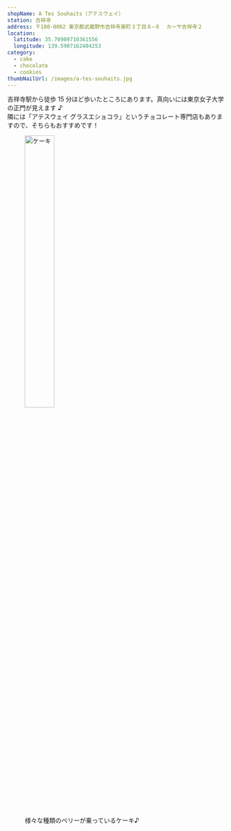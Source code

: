```yaml
---
shopName: A Tes Souhaits（アテスウェイ）
station: 吉祥寺
address: 〒180-0002 東京都武蔵野市吉祥寺東町３丁目８−８  カーサ吉祥寺２
location:
  latitude: 35.70909710361556
  longitude: 139.5907162404253
category:
  - cake
  - chocolate
  - cookies
thumbNailUrl: /images/a-tes-souhaits.jpg
---
```


吉祥寺駅から徒歩 15 分ほど歩いたところにあります。真向いには東京女子大学の正門が見えます ♪  
隣には「アテスウェイ グラスエショコラ」というチョコレート専門店もありますので、そちらもおすすめです！

<figure>
  <img width="40%" src="/images/a-tes-souhaits.jpg" alt="ケーキ" />
  <figcaption>様々な種類のベリーが乗っているケーキ♪</figcaption>
</figure>
